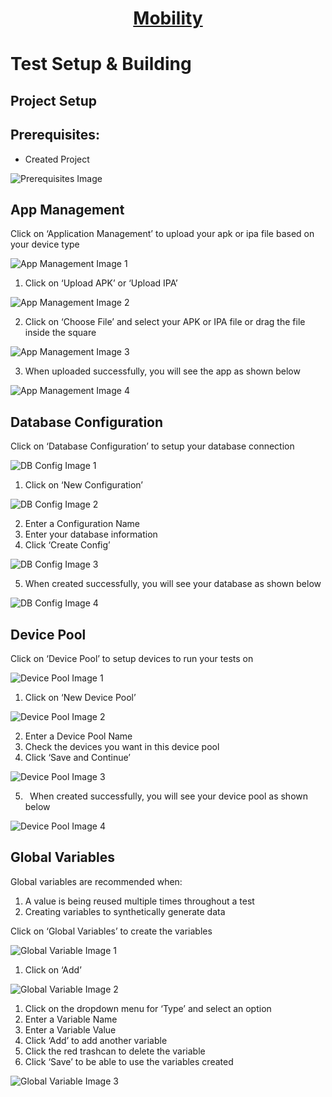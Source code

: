 <h1 style="text-align: center; text-decoration:underline; font-weight: bold;">Mobility</h1>

# Test Setup & Building

## Project Setup <!-- {docsify-ignore} --> 

## Prerequisites:
- Created Project 


![Prerequisites Image](../../_media/_mobileimages/Project_Setup_Prerequisites.png)

## App Management
Click on ‘Application Management’ to upload your apk or ipa file based on your device type

![App Management Image 1](../../_media/_mobileimages/Project_Setup_App_Management_1.png)


1. Click on ‘Upload APK’ or ‘Upload IPA’

![App Management Image 2](../../_media/_mobileimages/Project_Setup_App_Management_2.png)

2. Click on ‘Choose File’ and select your APK or IPA file or drag the file inside the square

![App Management Image 3](../../_media/_mobileimages/Project_Setup_App_Management_3.png)

3. When uploaded successfully, you will see the app as shown below

![App Management Image 4](../../_media/_mobileimages/Project_Setup_App_Management_4.png)


## Database Configuration
Click on ‘Database Configuration’ to setup your database connection

![DB Config Image 1](../../_media/_mobileimages/Project_Setup_DB_Config_1.png)

1. Click on ‘New Configuration’

![DB Config Image  2](../../_media/_mobileimages/Project_Setup_DB_Config_2.png)

2. Enter a Configuration Name
3. Enter your database information
4. Click ‘Create Config’

![DB Config Image  3](../../_media/_mobileimages/Project_Setup_DB_Config_3.png)

5. When created successfully, you will see your database as shown below

![DB Config Image  4](../../_media/_mobileimages/Project_Setup_DB_Config_4.png)

## Device Pool
Click on ‘Device Pool’ to setup devices to run your tests on

![Device Pool Image 1](../../_media/_mobileimages/Project_Setup_Device_Pool_1.png)

1. Click on ‘New Device Pool’

![Device Pool Image 2](../../_media/_mobileimages/Project_Setup_Device_Pool_2.png)


2. Enter a Device Pool Name
3. Check the devices you want in this device pool
4. Click ‘Save and Continue’

![Device Pool Image 3](../../_media/_mobileimages/Project_Setup_Device_Pool_3.png)


5. ` `When created successfully, you will see your device pool as shown below

![Device Pool Image 4](../../_media/_mobileimages/Project_Setup_Device_Pool_4.png)

## Global Variables

Global variables are recommended when:

1. A value is being reused multiple times throughout a test
1. Creating variables to synthetically generate data

Click on ‘Global Variables’ to create the variables

![Global Variable Image 1](../../_media/_mobileimages/Project_Setup_Global_Variable_1.png)


1. Click on ‘Add’

![Global Variable Image 2](../../_media/_mobileimages/Project_Setup_Global_Variable_2.png)


1. Click on the dropdown menu for ‘Type’ and select an option
1. Enter a Variable Name
1. Enter a Variable Value
1. Click ‘Add’ to add another variable
1. Click the red trashcan to delete the variable
1. Click ‘Save’ to be able to use the variables created

![Global Variable Image 3](../../_media/_mobileimages/Project_Setup_Global_Variable_3.png)